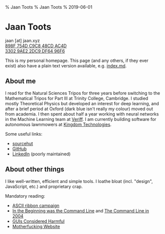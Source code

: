 % Jaan Toots
% Jaan Toots
% 2019-06-01

# Jaan Toots

jaan [at] jaan.xyz  
[898F 754D C9C8 48CD AC4D  
3302 9AE2 2DC9 DF64 96F6][]

This is my personal homepage. This page (and any others, if they ever exist)
also have a plain text version available, e.g. [index.md](index.md).

## About me

I read for the Natural Sciences Tripos for three years before switching to the
Mathematical Tripos for Part III at Trinity College, Cambridge. I studied
mostly Theoretical Physics but developed an interest for deep learning, and
after a brief period at Oxford (dark blue isn't really my colour) moved out
from academia. I then spent about half a year working with neural networks in
the Machine Learning team at [Veriff](https://veriff.me/). I am currently
building software for autonomous lawnmowers at [Kingdom
Technologies](http://kingdom.garden/).

Some useful links:

- [sourcehut](https://git.sr.ht/~jaan/)
- [GitHub](https://github.com/jaantoots)
- [LinkedIn](https://www.linkedin.com/in/jaantoots/) (poorly maintained)

## About other things

I like well-written, efficient and simple tools. I loathe bloat (incl.
"design", JavaScript, etc.) and proprietary crap.

Mandatory reading:

- [ASCII ribbon campaign](http://www.asciiribbon.org/)
- [In the Beginning was the Command Line][cli] and
  [The Command Line in 2004][cli2004]
- [GUIs Considered Harmful][guis]
- [Motherfucking Website][mfws]

[cli]: https://web.archive.org/web/20180218045352/http://www.cryptonomicon.com/beginning.html
[cli2004]: http://garote.bdmonkeys.net/commandline/index.html
[guis]: http://porkmail.org/era/unix/guis.txt
[mfws]: http://motherfuckingwebsite.com/

[898F 754D C9C8 48CD AC4D  3302 9AE2 2DC9 DF64 96F6]: 898F754DC9C848CDAC4D33029AE22DC9DF6496F6.asc
